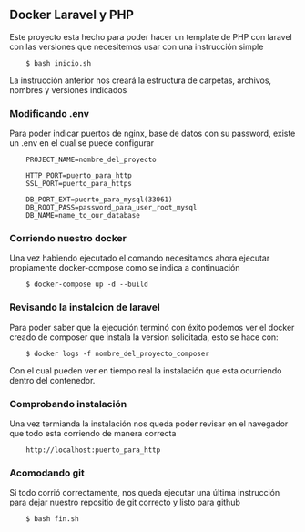 ## Docker Laravel y PHP


Este proyecto esta hecho para poder hacer un template de PHP con laravel con las versiones que necesitemos usar con una instrucción simple

```
    $ bash inicio.sh 
```

La instrucción anterior nos creará la estructura de carpetas, archivos, nombres y versiones indicados

### Modificando .env

Para poder indicar puertos de nginx, base de datos con su password, existe un .env en el cual se puede configurar
```
    PROJECT_NAME=nombre_del_proyecto

    HTTP_PORT=puerto_para_http
    SSL_PORT=puerto_para_https

    DB_PORT_EXT=puerto_para_mysql(33061)
    DB_ROOT_PASS=password_para_user_root_mysql
    DB_NAME=name_to_our_database
```

### Corriendo nuestro docker

Una vez habiendo ejecutado el comando necesitamos ahora ejecutar propiamente docker-compose como se indica a continuación

```
    $ docker-compose up -d --build
```


### Revisando la instalcion de laravel

Para poder saber que la ejecución terminó con éxito podemos ver el docker creado de composer que instala la version solicitada, esto se hace con:

```
    $ docker logs -f nombre_del_proyecto_composer
```

Con el cual pueden ver en tiempo real la instalación que esta ocurriendo dentro del contenedor.


### Comprobando instalación

Una vez termianda la instalación nos queda poder revisar en el navegador que todo esta corriendo de manera correcta
```
    http://localhost:puerto_para_http
```

### Acomodando git

Si todo corrió correctamente, nos queda ejecutar una última instrucción para dejar nuestro repositio de git correcto y listo para github
```
    $ bash fin.sh
```